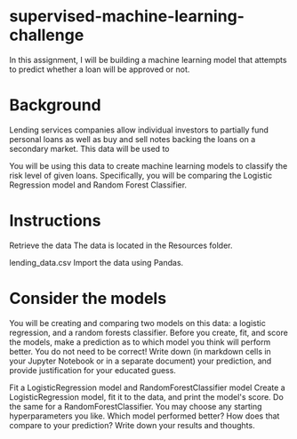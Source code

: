 # supervised-machine-learning-challenge

In this assignment, I will be building a machine learning model that attempts to predict whether a loan will be approved or not.

# Background
Lending services companies allow individual investors to partially fund personal loans as well as buy and sell notes backing the loans on a secondary market. This data will be used to

You will be using this data to create machine learning models to classify the risk level of given loans. Specifically, you will be comparing the Logistic Regression model and Random Forest Classifier.

# Instructions
Retrieve the data
The data is located in the Resources folder.

lending_data.csv
Import the data using Pandas.

# Consider the models
You will be creating and comparing two models on this data: a logistic regression, and a random forests classifier. Before you create, fit, and score the models, make a prediction as to which model you think will perform better. You do not need to be correct! Write down (in markdown cells in your Jupyter Notebook or in a separate document) your prediction, and provide justification for your educated guess.

Fit a LogisticRegression model and RandomForestClassifier model
Create a LogisticRegression model, fit it to the data, and print the model's score. Do the same for a RandomForestClassifier. You may choose any starting hyperparameters you like. Which model performed better? How does that compare to your prediction? Write down your results and thoughts.
